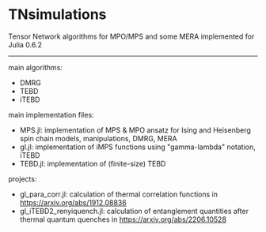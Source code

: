 # TNsimulations
Tensor Network algorithms for MPO/MPS and some MERA
implemented for Julia 0.6.2
___________________________________________________


main algorithms:
- DMRG
- TEBD
- iTEBD

main implementation files:
- MPS.jl: implementation of MPS & MPO ansatz for Ising and Heisenberg spin chain models, manipulations, DMRG, MERA
- gl.jl: implementation of iMPS functions using "gamma-lambda" notation, iTEBD
- TEBD.jl: implementation of (finite-size) TEBD

projects:
- gl_para_corr.jl: calculation of thermal correlation functions in https://arxiv.org/abs/1912.08836
- gl_iTEBD2_renyiquench.jl: calculation of entanglement quantities after thermal quantum quenches in https://arxiv.org/abs/2206.10528
